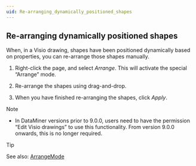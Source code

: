 ```yaml
---
uid: Re-arranging_dynamically_positioned_shapes
---
```


## Re-arranging dynamically positioned shapes

When, in a Visio drawing, shapes have been positioned dynamically based on properties, you can re-arrange those shapes manually.

1. Right-click the page, and select *Arrange*. This will activate the special “Arrange” mode.

2. Re-arrange the shapes using drag-and-drop.

3. When you have finished re-arranging the shapes, click *Apply*.

> [!NOTE]
> - In DataMiner versions prior to 9.0.0, users need to have the permission “Edit Visio drawings” to use this functionality. From version 9.0.0 onwards, this is no longer required.

> [!TIP]
> See also:
> [ArrangeMode](Overview_of_page_and_shape_options.md)
